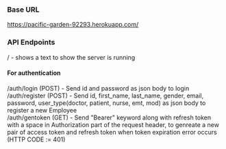 ### Base URL
https://pacific-garden-92293.herokuapp.com/

### API Endpoints
/ -  shows a text to show the server is running <br />

#### For authentication
/auth/login (POST) - Send id and password as json body to login <br />
/auth/register (POST) - Send id, first_name, last_name, gender, email, password, user_type(doctor, patient, nurse, emt, mod) as json body to register a new Employee <br />
/auth/gentoken (GET) -  Send "Bearer" keyword along with refresh token with a space in Authorization part of the request header, to genreate a new pair of access token and refresh token when token expiration error occurs (HTTP CODE := 401)